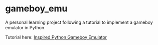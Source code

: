 # gameboy_emu
A personal learning project following a tutorial to implement a gameboy emulator in Python.

Tutorial here: <a href="https://www.inspiredpython.com/course/game-boy-emulator/let-s-write-a-game-boy-emulator-in-python"> Inspired Python Gameboy Emulator </a>
